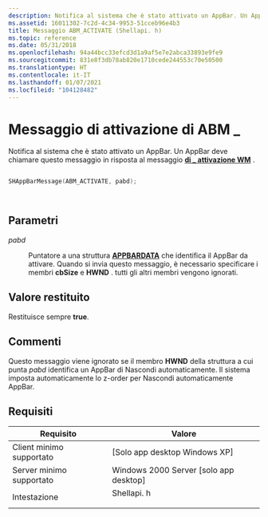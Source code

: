 ```yaml
---
description: Notifica al sistema che è stato attivato un AppBar. Un AppBar deve chiamare questo messaggio in risposta al messaggio di \_ attivazione WM.
ms.assetid: 16011302-7c2d-4c34-9953-51cceb96e4b3
title: Messaggio ABM_ACTIVATE (Shellapi. h)
ms.topic: reference
ms.date: 05/31/2018
ms.openlocfilehash: 94a44bcc33efcd3d1a9af5e7e2abca33893e9fe9
ms.sourcegitcommit: 831e8f3db78ab820e1710cede244553c70e50500
ms.translationtype: HT
ms.contentlocale: it-IT
ms.lasthandoff: 01/07/2021
ms.locfileid: "104128482"
---
```

# <a name="abm_activate-message"></a>Messaggio di attivazione di ABM \_

Notifica al sistema che è stato attivato un AppBar. Un AppBar deve chiamare questo messaggio in risposta al messaggio [**di \_ attivazione WM**](/windows/desktop/inputdev/wm-activate) .


```C++

SHAppBarMessage(ABM_ACTIVATE, pabd); 

            
```



## <a name="parameters"></a>Parametri

<dl> <dt>

*pabd* 
</dt> <dd>

Puntatore a una struttura [**APPBARDATA**](/windows/desktop/api/Shellapi/ns-shellapi-appbardata) che identifica il AppBar da attivare. Quando si invia questo messaggio, è necessario specificare i membri **cbSize** e **HWND** . tutti gli altri membri vengono ignorati.

</dd> </dl>

## <a name="return-value"></a>Valore restituito

Restituisce sempre **true**.

## <a name="remarks"></a>Commenti

Questo messaggio viene ignorato se il membro **HWND** della struttura a cui punta *pabd* identifica un AppBar di Nascondi automaticamente. Il sistema imposta automaticamente lo z-order per Nascondi automaticamente AppBar.

## <a name="requirements"></a>Requisiti



| Requisito | Valore |
|-------------------------------------|---------------------------------------------------------------------------------------|
| Client minimo supportato<br/> | \[Solo app desktop Windows XP\]<br/>                                           |
| Server minimo supportato<br/> | Windows 2000 Server \[solo app desktop\]<br/>                                  |
| Intestazione<br/>                   | <dl> <dt>Shellapi. h</dt> </dl> |



 

